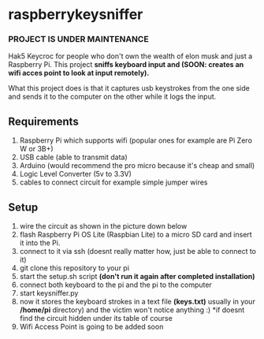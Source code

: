 # raspberrykeysniffer
### **PROJECT IS UNDER MAINTENANCE**
Hak5 Keycroc for people who don't own the wealth of elon musk and just a Raspberry Pi. This project **sniffs keyboard input and (SOON: creates an wifi acces point to look at input remotely).**

What this project does is that it captures usb keystrokes from the one side and sends it to the computer on the other while it logs the input.
## Requirements
1. Raspberry Pi which supports wifi (popular ones for example are Pi Zero W or 3B+)
2. USB cable (able to transmit data)
3. Arduino (would recommend the pro micro because it's cheap and small)
4. Logic Level Converter (5v to 3.3V)
5. cables to connect circuit for example simple jumper wires 

## Setup
1. wire the circuit as shown in the picture down below
2. flash Raspberry Pi OS Lite (Raspbian Lite) to a micro SD card and insert it into the Pi.
3. connect to it via ssh (doesnt really matter how, just be able to connect to it)
4. git clone this repository to your pi
5. start the setup.sh script **(don't run it again after completed installation)**
6. connect both keyboard to the pi and the pi to the computer
7. start keysniffer.py
8. now it stores the keyboard strokes in a text file **(keys.txt)** usually in your **/home/pi** directory) and the victim won't notice anything :)       *if doesnt find the circuit hidden under its table of course
9. Wifi Access Point is going to be added soon
